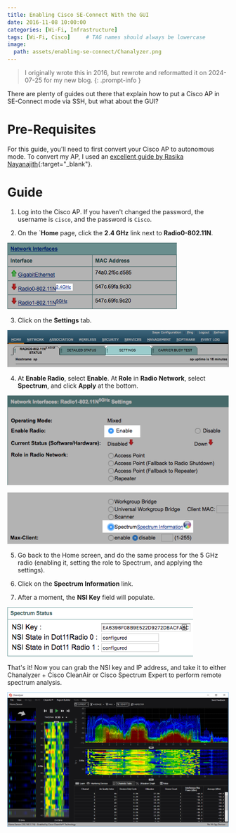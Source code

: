 ```yaml
---
title: Enabling Cisco SE-Connect With the GUI
date: 2016-11-08 10:00:00
categories: [Wi-Fi, Infrastructure]
tags: [Wi-Fi, Cisco]     # TAG names should always be lowercase
image:
  path: assets/enabling-se-connect/Chanalyzer.png
---
```


> I originally wrote this in 2016, but rewrote and reformatted it on 2024-07-25 for my new blog.
{: .prompt-info }

There are plenty of guides out there that explain how to put a Cisco AP in SE-Connect mode via SSH, but what about the GUI?

# Pre-Requisites

For this guide, you'll need to first convert your Cisco AP to autonomous mode. To convert my AP, I used an [excellent guide by Rasika Nayanajith](https://mrncciew.com/2013/12/13/ap-conversion-using-mode-button/){:target="_blank"}.

# Guide

1. Log into the Cisco AP. If you haven't changed the password, the username is `cisco`, and the password is `Cisco`.

2. On the `**Home** page, click the **2.4 GHz** link next to **Radio0-802.11N**.

![](assets/enabling-se-connect/step-2.png)

3. Click on the **Settings** tab.

![](assets/enabling-se-connect/step-3.png)

4. At **Enable Radio**, select **Enable**. At **Role** in **Radio Network**, select **Spectrum**, and click **Apply** at the bottom.

![](assets/enabling-se-connect/step-4a.png)

![](assets/enabling-se-connect/step-4b.png)

5. Go back to the Home screen, and do the same process for the 5 GHz radio (enabling it, setting the role to Spectrum, and applying the settings).

7. Click on the **Spectrum Information** link.

8. After a moment, the **NSI Key** field will populate.

![](assets/enabling-se-connect/step-8.png)

That's it! Now you can grab the NSI key and IP address, and take it to either Chanalyzer + Cisco CleanAir or Cisco Spectrum Expert to perform remote spectrum analysis.

![](assets/enabling-se-connect/Chanalyzer.png)
